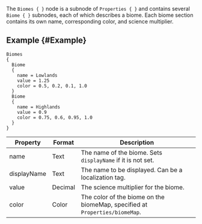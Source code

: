 The `Biomes { }` node is a subnode of `Properties { }` and contains several `Biome { }` subnodes, each of which describes a biome. Each biome section contains its own name, corresponding color, and science multiplier.

## Example {#Example}
```
Biomes
{
  Biome
  {
    name = Lowlands
    value = 1.25
    color = 0.5, 0.2, 0.1, 1.0
  }
  Biome
  {
    name = Highlands
    value = 0.9
    color = 0.75, 0.6, 0.95, 1.0
  }
}
```

|Property|Format|Description|
|--------|------|-----------|
|name|Text|The name of the biome. Sets `displayName` if it is not set.|
|displayName|Text|The name to be displayed. Can be a localization tag.|
|value|Decimal|The science multiplier for the biome.|
|color|Color|The color of the biome on the biomeMap, specified at `Properties/biomeMap`.|
